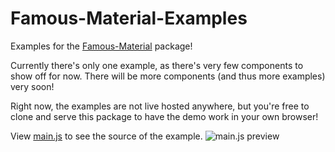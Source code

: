 Famous-Material-Examples
========================

Examples for the [Famous-Material](https://github.com/StephanBijzitter/Famous-Material) package!

Currently there's only one example, as there's very few components to show off for now. There will be more components (and thus more examples) very soon!

Right now, the examples are not live hosted anywhere, but you're free to clone and serve this package to have the demo work in your own browser!

View [main.js](https://github.com/StephanBijzitter/Famous-Material-Examples/blob/master/app/src/main.js) to see the source of the example.
![main.js preview](http://puu.sh/doH04.png)
